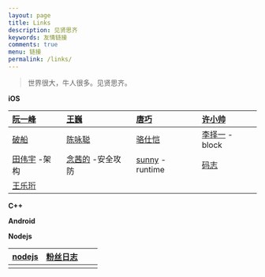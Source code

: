 ```yaml
---
layout: page
title: Links
description: 见贤思齐
keywords: 友情链接
comments: true
menu: 链接
permalink: /links/
---
```


> 世界很大，牛人很多。见贤思齐。



**iOS**

| [阮一峰](http://www.ruanyifeng.com/blog/) | [王巍](http://onevcat.com)       | [唐巧](http://blog.devtang.com/)           | [许小帅](http://imallen.com/)              |
| :------------------------------------- | :----------------------------- | :--------------------------------------- | :-------------------------------------- |
| [破船](http://beyondvincent.com/)        | [陈咏聪](http://vinqon.com/)      | [骆仕恺](http://luosky.com/)                | [李择一](http://cnblogs.com/biosli) -block |
| [田伟宇](http://casatwy.com) -架构          | [念茜的](http://nianxi.net) -安全攻防 | [sunny](http://blog.sunnyxx.com) -runtime | [码志](http://mazhuang.org)               |
| [王乐珩](http://wangleheng.com)           |                                |                                          |                                         |

**C++**

**Android**

**Nodejs**

| [nodejs](https://www.cnblogs.com/wfsovereign/p/5065253.html) | [粉丝日志](http://blog.fens.me/) |      |      |
| ---------------------------------------- | ---------------------------- | ---- | ---- |
|                                          |                              |      |      |




